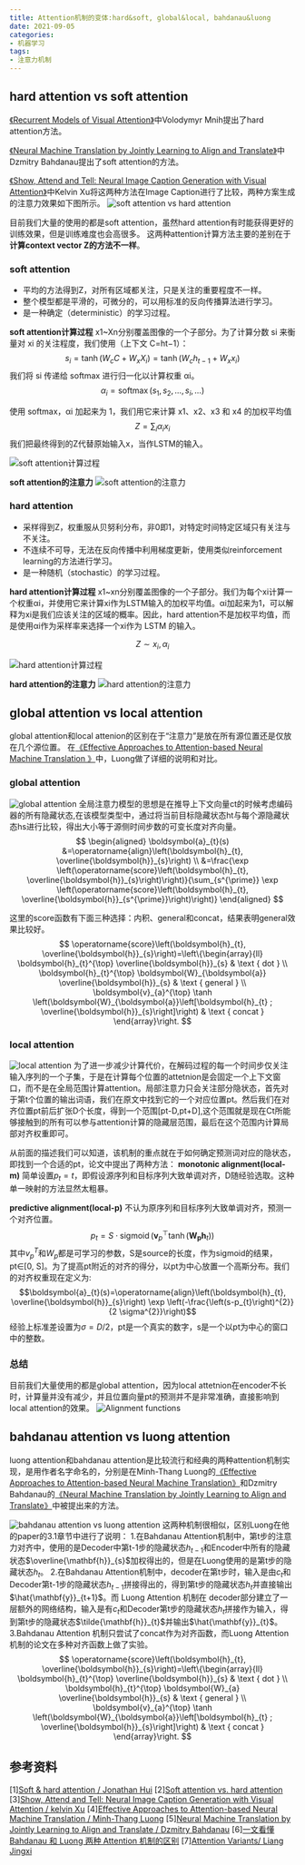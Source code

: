 ```yaml
---
title: Attention机制的变体:hard&soft, global&local, bahdanau&luong
date: 2021-09-05
categories:
- 机器学习
tags:
- 注意力机制
---
```


## hard attention vs soft attention

[《Recurrent Models of Visual Attention》](https://arxiv.org/pdf/1406.6247v1.pdf)中Volodymyr Mnih提出了hard attention方法。

[《Neural Machine Translation by Jointly Learning to Align and Translate》](https://arxiv.org/pdf/1409.0473.pdf)中Dzmitry Bahdanau提出了soft attention的方法。

[《Show, Attend and Tell: Neural Image Caption Generation with Visual Attention》](https://arxiv.org/pdf/1502.03044.pdf)中Kelvin Xu将这两种方法在Image Caption进行了比较，两种方案生成的注意力效果如下图所示。
![soft attention vs hard attention](https://imzhanghao.oss-cn-qingdao.aliyuncs.com/img/202109060829391.png)

目前我们大量的使用的都是soft attention，虽然hard attention有时能获得更好的训练效果，但是训练难度也会高很多。
这两种attention计算方法主要的差别在于**计算context vector Z的方法不一样**。

### soft attention
* 平均的方法得到Z，对所有区域都关注，只是关注的重要程度不一样。
* 整个模型都是平滑的，可微分的，可以用标准的反向传播算法进行学习。
* 是一种确定（deterministic）的学习过程。

**soft attention计算过程**
x1~Xn分别覆盖图像的一个子部分。为了计算分数 si 来衡量对 xi 的关注程度，我们使用（上下文 C=ht−1）：
$$s_{i}=\tanh \left(W_{c} C+W_{x} X_{i}\right)=\tanh \left(W_{c} h_{t-1}+W_{x} x_{i}\right)$$
我们将 si 传递给 softmax 进行归一化以计算权重 αi。
$$\alpha_{i}=\operatorname{softmax}\left(s_{1}, s_{2}, \ldots, s_{i}, \ldots\right)$$

使用 softmax，αi 加起来为 1，我们用它来计算 x1、x2、x3 和 x4 的加权平均值
$$Z=\sum_{i} \alpha_{i} x_{i}$$
我们把最终得到的Z代替原始输入x，当作LSTM的输入。

![soft attention计算过程](https://imzhanghao.oss-cn-qingdao.aliyuncs.com/img/202109060853898.png)

**soft attention的注意力**
![soft attention的注意力](https://imzhanghao.oss-cn-qingdao.aliyuncs.com/img/202109060831176.png)

### hard attention
* 采样得到Z，权重服从贝努利分布，非0即1，对特定时间特定区域只有关注与不关注。
* 不连续不可导，无法在反向传播中利用梯度更新，使用类似reinforcement learning的方法进行学习。
* 是一种随机（stochastic）的学习过程。

**hard attention计算过程**
x1~xn分别覆盖图像的一个子部分。我们为每个xi计算一个权重αi，并使用它来计算xi作为LSTM输入的加权平均值。αi加起来为1，可以解释为xi是我们应该关注的区域的概率。因此，hard attention不是加权平均值，而是使用αi作为采样率来选择一个xi作为 LSTM 的输入。

$$Z \sim x_{i}, \alpha_{i}$$

![hard attention计算过程](https://imzhanghao.oss-cn-qingdao.aliyuncs.com/img/202109060854596.png)

**hard attention的注意力**
![hard attention的注意力](https://imzhanghao.oss-cn-qingdao.aliyuncs.com/img/202109060831750.png)

## global attention vs local attention
global attention和local attenion的区别在于“注意力”是放在所有源位置还是仅放在几个源位置。
在[《Effective Approaches to Attention-based Neural Machine Translation 》](https://arxiv.org/pdf/1508.04025.pdf)中，Luong做了详细的说明和对比。


### global attention
![global attention](https://imzhanghao.oss-cn-qingdao.aliyuncs.com/img/202109070602175.png)
全局注意力模型的思想是在推导上下文向量ct的时候考虑编码器的所有隐藏状态,在该模型类型中，通过将当前目标隐藏状态ht与每个源隐藏状态hs进行比较，得出大小等于源侧时间步数的可变长度对齐向量。
$$
\begin{aligned}
\boldsymbol{a}_{t}(s) &=\operatorname{align}\left(\boldsymbol{h}_{t}, \overline{\boldsymbol{h}}_{s}\right) \\
&=\frac{\exp \left(\operatorname{score}\left(\boldsymbol{h}_{t}, \overline{\boldsymbol{h}}_{s}\right)\right)}{\sum_{s^{\prime}} \exp \left(\operatorname{score}\left(\boldsymbol{h}_{t}, \overline{\boldsymbol{h}}_{s^{\prime}}\right)\right)}
\end{aligned}
$$

这里的score函数有下面三种选择：内积、general和concat，结果表明general效果比较好。
$$
\operatorname{score}\left(\boldsymbol{h}_{t}, \overline{\boldsymbol{h}}_{s}\right)=\left\{\begin{array}{ll}
\boldsymbol{h}_{t}^{\top} \overline{\boldsymbol{h}}_{s} & \text { dot } \\
\boldsymbol{h}_{t}^{\top} \boldsymbol{W}_{\boldsymbol{a}} \overline{\boldsymbol{h}}_{s} & \text { general } \\
\boldsymbol{v}_{a}^{\top} \tanh \left(\boldsymbol{W}_{\boldsymbol{a}}\left[\boldsymbol{h}_{t} ; \overline{\boldsymbol{h}}_{s}\right]\right) & \text { concat }
\end{array}\right.
$$

### local attention
![local attention](https://imzhanghao.oss-cn-qingdao.aliyuncs.com/img/202109070603083.png)
为了进一步减少计算代价，在解码过程的每一个时间步仅关注输入序列的一个子集，于是在计算每个位置的attetnion是会固定一个上下文窗口，而不是在全局范围计算attention。局部注意力只会关注部分隐状态，首先对于第t个位置的输出词语，我们在原文中找到它的一个对应位置pt。然后我们在对齐位置pt前后扩张D个长度，得到一个范围[pt-D,pt+D],这个范围就是现在Ct所能够接触到的所有可以参与attention计算的隐藏层范围，最后在这个范围内计算局部对齐权重即可。

从前面的描述我们可以知道，该机制的重点就在于如何确定预测词对应的隐状态，即找到一个合适的pt，论文中提出了两种方法：
**monotonic alignment(local-m)**
简单设置$p_{t}=t$，即假设源序列和目标序列大致单调对齐，D随经验选取。这种单一映射的方法显然太粗暴。

**predictive alignment(local-p)**
不认为原序列和目标序列大致单调对齐，预测一个对齐位置。
$$p_{t}=S \cdot \operatorname{sigmoid}\left(\boldsymbol{v}_{p}^{\top} \tanh \left(\boldsymbol{W}_{\boldsymbol{p}} \boldsymbol{h}_{t}\right)\right)$$
其中$v_{p}^{T}$和$W_{p}$都是可学习的参数，S是source的长度，作为sigmoid的结果，pt∈[0, S]。为了提高pt附近的对齐的得分，以pt为中心放置一个高斯分布。我们的对齐权重现在定义为:
$$\boldsymbol{a}_{t}(s)=\operatorname{align}\left(\boldsymbol{h}_{t}, \overline{\boldsymbol{h}}_{s}\right) \exp \left(-\frac{\left(s-p_{t}\right)^{2}}{2 \sigma^{2}}\right)$$
经验上标准差设置为$\sigma=D / 2$，pt是一个真实的数字，s是一个以pt为中心的窗口中的整数。

### 总结
目前我们大量使用的都是global attention，因为local attetnion在encoder不长时，计算量并没有减少，并且位置向量pt的预测并不是非常准确，直接影响到local attention的效果。
![Alignment functions](https://imzhanghao.oss-cn-qingdao.aliyuncs.com/img/202109070950753.png)

## bahdanau attention vs luong attention
luong attention和bahdanau attention是比较流行和经典的两种attention机制实现，是用作者名字命名的，分别是在Minh-Thang Luong的[《Effective Approaches to Attention-based Neural Machine Translation》](https://arxiv.org/pdf/1508.04025.pdf)和Dzmitry Bahdanau的[《Neural Machine Translation by Jointly Learning to Align and Translate》](https://arxiv.org/pdf/1409.0473.pdf)中被提出来的方法。

![bahdanau attention vs luong attention](https://imzhanghao.oss-cn-qingdao.aliyuncs.com/img/202109070948179.png)
这两种机制很相似，区别Luong在他的paper的3.1章节中进行了说明：
1.在Bahdanau Attention机制中，第t步的注意力对齐中，使用的是Decoder中第t-1步的隐藏状态$h_{t-1}$和Encoder中所有的隐藏状态$\overline{\mathbf{h}}_{s}$加权得出的，但是在Luong使用的是第t步的隐藏状态$h_{t}$。
2.在Bahdanau Attention机制中，decoder在第t步时，输入是由$c_t$和Decoder第t-1步的隐藏状态$h_{t-1}$拼接得出的，得到第t步的隐藏状态$h_{t}$并直接输出$\hat{\mathbf{y}}_{t+1}$。而 Luong Attention 机制在 decoder部分建立了一层额外的网络结构，输入是有$c_t$和Decoder第t步的隐藏状态$h_{t}$拼接作为输入，得到第t步的隐藏状态$\tilde{\mathbf{h}}_{t}$并输出$\hat{\mathbf{y}}_{t}$。
3.Bahdanau Attention 机制只尝试了concat作为对齐函数，而Luong Attention 机制的论文在多种对齐函数上做了实验。
$$
\operatorname{score}\left(\boldsymbol{h}_{t}, \overline{\boldsymbol{h}}_{s}\right)=\left\{\begin{array}{ll}
\boldsymbol{h}_{t}^{\top} \overline{\boldsymbol{h}}_{s} & \text { dot } \\
\boldsymbol{h}_{t}^{\top} \boldsymbol{W}_{a} \overline{\boldsymbol{h}}_{s} & \text { general } \\
\boldsymbol{v}_{a}^{\top} \tanh \left(\boldsymbol{W}_{\boldsymbol{a}}\left[\boldsymbol{h}_{t} ; \overline{\boldsymbol{h}}_{s}\right]\right) & \text { concat }
\end{array}\right.
$$

## 参考资料
[1][Soft & hard attention / Jonathan Hui](https://jhui.github.io/2017/03/15/Soft-and-hard-attention/)
[2][Soft attention vs. hard attention](https://stackoverflow.com/questions/35549588/soft-attention-vs-hard-attention)
[3][Show, Attend and Tell: Neural Image Caption Generation with Visual Attention / kelvin Xu](https://arxiv.org/pdf/1502.03044.pdf)
[4][Effective Approaches to Attention-based Neural Machine Translation / Minh-Thang Luong](https://arxiv.org/pdf/1508.04025.pdf)
[5][Neural Machine Translation by Jointly Learning to Align and Translate / Dzmitry Bahdanau](https://arxiv.org/pdf/1409.0473.pdf)
[6][一文看懂 Bahdanau 和 Luong 两种 Attention 机制的区别](https://zhuanlan.zhihu.com/p/129316415)
[7][Attention Variants/ Liang Jingxi](http://cnyah.com/2017/08/01/attention-variants/)
